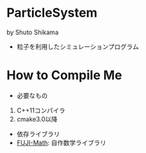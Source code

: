 # ParticleSystem
by Shuto Shikama

* 粒子を利用したシミュレーションプログラム

# How to Compile Me
* 必要なもの
 1. C++11コンパイラ
 2. cmake3.0以降
* 依存ライブラリ
 * [FUJI-Math](git@git.fj.ics.keio.ac.jp:shikama/FUJI-Math.git): 自作数学ライブラリ
